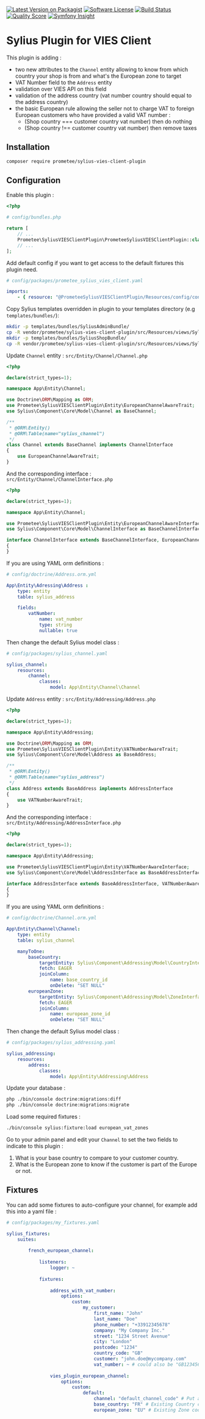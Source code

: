 [![Latest Version on Packagist][ico-version]][link-packagist]
[![Software License][ico-license]](LICENSE)
[![Build Status][ico-travis]][link-travis]
[![Quality Score][ico-code-quality]][link-code-quality]
[![Symfony Insight][ico-symfony-insight]][link-symfony-insight]

# Sylius Plugin for VIES Client

This plugin is adding :

- two new attributes to the `Channel` entity allowing to know from
  which country your shop is from and what's the European zone to target
- VAT Number field to the `Address` entity
- validation over VIES API on this field
- validation of the address country (vat number country should equal to the address country)
- the basic European rule allowing the seller not to charge
  VAT to foreign European customers who have provided a valid VAT number :
    - (Shop country === customer country vat number) then do nothing
    - (Shop country !== customer country vat number) then remove taxes

## Installation

```bash
composer require prometee/sylius-vies-client-plugin
```
## Configuration

Enable this plugin :

```php
<?php

# config/bundles.php

return [
    // ...
    Prometee\SyliusVIESClientPlugin\PrometeeSyliusVIESClientPlugin::class => ['all' => true],
    // ...
];
```

Add default config if you want to get access to the default fixtures this plugin need.

```yaml
# config/packages/prometee_sylius_vies_client.yaml

imports:
    - { resource: "@PrometeeSyliusVIESClientPlugin/Resources/config/config.yaml" }

```

Copy Sylius templates overridden in plugin to your templates directory (e.g `templates/bundles/`):

```bash
mkdir -p templates/bundles/SyliusAdminBundle/
cp -R vendor/prometee/sylius-vies-client-plugin/src/Resources/views/SyliusAdminBundle/* templates/bundles/SyliusAdminBundle/
mkdir -p templates/bundles/SyliusShopBundle/
cp -R vendor/prometee/sylius-vies-client-plugin/src/Resources/views/SyliusShopBundle/* templates/bundles/SyliusShopBundle/
```

Update `Channel` entity : `src/Entity/Channel/Channel.php`

```php
<?php

declare(strict_types=1);

namespace App\Entity\Channel;

use Doctrine\ORM\Mapping as ORM;
use Prometee\SyliusVIESClientPlugin\Entity\EuropeanChannelAwareTrait;
use Sylius\Component\Core\Model\Channel as BaseChannel;

/**
 * @ORM\Entity()
 * @ORM\Table(name="sylius_channel")
 */
class Channel extends BaseChannel implements ChannelInterface
{
    use EuropeanChannelAwareTrait;
}
```

And the corresponding interface : `src/Entity/Channel/ChannelInterface.php`

```php
<?php

declare(strict_types=1);

namespace App\Entity\Channel;

use Prometee\SyliusVIESClientPlugin\Entity\EuropeanChannelAwareInterface;
use Sylius\Component\Core\Model\ChannelInterface as BaseChannelInterface;

interface ChannelInterface extends BaseChannelInterface, EuropeanChannelAwareInterface
{
}
```

If you are using YAML orm definitions :

```yaml
# config/doctrine/Address.orm.yml

App\Entity\Adressing\Address :
    type: entity
    table: sylius_address

    fields:
        vatNumber:
            name: vat_number
            type: string
            nullable: true
```

Then change the default Sylius model class :

```yaml
# config/packages/sylius_channel.yaml

sylius_channel:
    resources:
        channel:
            classes:
                model: App\Entity\Channel\Channel
```

Update `Address` entity : `src/Entity/Addressing/Address.php`

```php
<?php

declare(strict_types=1);

namespace App\Entity\Addressing;

use Doctrine\ORM\Mapping as ORM;
use Prometee\SyliusVIESClientPlugin\Entity\VATNumberAwareTrait;
use Sylius\Component\Core\Model\Address as BaseAddress;

/**
 * @ORM\Entity()
 * @ORM\Table(name="sylius_address")
 */
class Address extends BaseAddress implements AddressInterface
{
    use VATNumberAwareTrait;
}
```

And the corresponding interface : `src/Entity/Addressing/AddressInterface.php`

```php
<?php

declare(strict_types=1);

namespace App\Entity\Addressing;

use Prometee\SyliusVIESClientPlugin\Entity\VATNumberAwareInterface;
use Sylius\Component\Core\Model\AddressInterface as BaseAddressInterface;

interface AddressInterface extends BaseAddressInterface, VATNumberAwareInterface
{
}
```
If you are using YAML orm definitions :

```yaml
# config/doctrine/Channel.orm.yml

App\Entity\Channel\Channel:
    type: entity
    table: sylius_channel

    manyToOne:
        baseCountry:
            targetEntity: Sylius\Component\Addressing\Model\CountryInterface
            fetch: EAGER
            joinColumn:
                name: base_country_id
                onDelete: "SET NULL"
        europeanZone:
            targetEntity: Sylius\Component\Addressing\Model\ZoneInterface
            fetch: EAGER
            joinColumn:
                name: european_zone_id
                onDelete: "SET NULL"
```

Then change the default Sylius model class :

```yaml
# config/packages/sylius_addressing.yaml

sylius_addressing:
    resources:
        address:
            classes:
                model: App\Entity\Addressing\Address
```

Update your database :

```bash
php ./bin/console doctrine:migrations:diff
php ./bin/console doctrine:migrations:migrate
```

Load some required fixtures :

```bash
./bin/console sylius:fixture:load european_vat_zones
````

Go to your admin panel and edit your `Channel` to set the two fields to indicate to this plugin :
1. What is your base country to compare to your customer country.
2. What is the European zone to know if the customer is part of the Europe or not.

## Fixtures

You can add some fixtures to auto-configure your channel, for example add this into a yaml file :

```yaml
# config/packages/my_fixtures.yaml

sylius_fixtures:
    suites:
    
        french_european_channel:    
        
            listeners:
                logger: ~
                
            fixtures:
                
                address_with_vat_number:
                    options:
                        custom:
                            my_customer:
                                first_name: "John"
                                last_name: "Doe"
                                phone_number: "+33912345678"
                                company: "My Company Inc."
                                street: "1234 Street Avenue"
                                city: "London"
                                postcode: "1234"
                                country_code: "GB"
                                customer: "john.doe@mycompany.com"
                                vat_number: ~ # could also be "GB123456789"
            
                vies_plugin_european_channel:
                    options:
                        custom:
                            default:
                                channel: "default_channel_code" # Put an existing Channel code
                                base_country: "FR" # Existing Country code
                                european_zone: "EU" # Existing Zone code
``` 

[ico-version]: https://img.shields.io/packagist/v/Prometee/sylius-vies-client-plugin.svg?style=flat-square
[ico-license]: https://img.shields.io/badge/license-MIT-brightgreen.svg?style=flat-square
[ico-travis]: https://img.shields.io/travis/Prometee/SyliusVIESClientPlugin/master.svg?style=flat-square
[ico-code-quality]: https://img.shields.io/scrutinizer/g/Prometee/SyliusVIESClientPlugin.svg?style=flat-square
[ico-symfony-insight]: https://insight.symfony.com/projects/7adbee69-87a3-4598-88c2-a54978815862/mini.svg

[link-packagist]: https://packagist.org/packages/prometee/sylius-vies-client-plugin
[link-travis]: https://travis-ci.org/Prometee/SyliusVIESClientPlugin
[link-scrutinizer]: https://scrutinizer-ci.com/g/Prometee/SyliusVIESClientPlugin/code-structure
[link-code-quality]: https://scrutinizer-ci.com/g/Prometee/SyliusVIESClientPlugin
[link-symfony-insight]: https://insight.symfony.com/projects/7adbee69-87a3-4598-88c2-a54978815862
